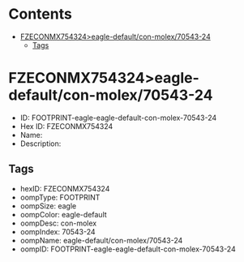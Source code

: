 



Contents
========

* [FZECONMX754324>eagle-default/con-molex/70543-24](#fzeconmx754324eagle-defaultcon-molex70543-24)
	* [Tags](#tags)

# FZECONMX754324>eagle-default/con-molex/70543-24

- ID: FOOTPRINT-eagle-eagle-default-con-molex-70543-24
- Hex ID: FZECONMX754324
- Name: 
- Description: 

## Tags

- hexID: FZECONMX754324
- oompType: FOOTPRINT
- oompSize: eagle
- oompColor: eagle-default
- oompDesc: con-molex
- oompIndex: 70543-24
- oompName: eagle-default/con-molex/70543-24
- oompID: FOOTPRINT-eagle-eagle-default-con-molex-70543-24

